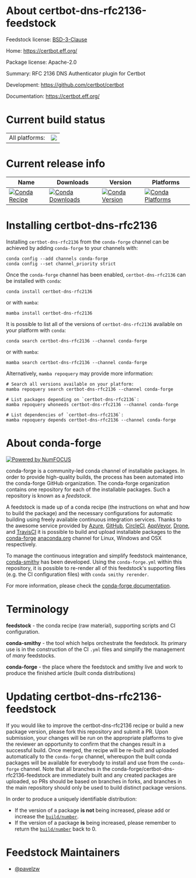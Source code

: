 About certbot-dns-rfc2136-feedstock
===================================

Feedstock license: [BSD-3-Clause](https://github.com/conda-forge/certbot-dns-rfc2136-feedstock/blob/main/LICENSE.txt)

Home: https://certbot.eff.org/

Package license: Apache-2.0

Summary: RFC 2136 DNS Authenticator plugin for Certbot

Development: https://github.com/certbot/certbot

Documentation: https://certbot.eff.org/

Current build status
====================


<table><tr><td>All platforms:</td>
    <td>
      <a href="https://dev.azure.com/conda-forge/feedstock-builds/_build/latest?definitionId=26580&branchName=main">
        <img src="https://dev.azure.com/conda-forge/feedstock-builds/_apis/build/status/certbot-dns-rfc2136-feedstock?branchName=main">
      </a>
    </td>
  </tr>
</table>

Current release info
====================

| Name | Downloads | Version | Platforms |
| --- | --- | --- | --- |
| [![Conda Recipe](https://img.shields.io/badge/recipe-certbot--dns--rfc2136-green.svg)](https://anaconda.org/conda-forge/certbot-dns-rfc2136) | [![Conda Downloads](https://img.shields.io/conda/dn/conda-forge/certbot-dns-rfc2136.svg)](https://anaconda.org/conda-forge/certbot-dns-rfc2136) | [![Conda Version](https://img.shields.io/conda/vn/conda-forge/certbot-dns-rfc2136.svg)](https://anaconda.org/conda-forge/certbot-dns-rfc2136) | [![Conda Platforms](https://img.shields.io/conda/pn/conda-forge/certbot-dns-rfc2136.svg)](https://anaconda.org/conda-forge/certbot-dns-rfc2136) |

Installing certbot-dns-rfc2136
==============================

Installing `certbot-dns-rfc2136` from the `conda-forge` channel can be achieved by adding `conda-forge` to your channels with:

```
conda config --add channels conda-forge
conda config --set channel_priority strict
```

Once the `conda-forge` channel has been enabled, `certbot-dns-rfc2136` can be installed with `conda`:

```
conda install certbot-dns-rfc2136
```

or with `mamba`:

```
mamba install certbot-dns-rfc2136
```

It is possible to list all of the versions of `certbot-dns-rfc2136` available on your platform with `conda`:

```
conda search certbot-dns-rfc2136 --channel conda-forge
```

or with `mamba`:

```
mamba search certbot-dns-rfc2136 --channel conda-forge
```

Alternatively, `mamba repoquery` may provide more information:

```
# Search all versions available on your platform:
mamba repoquery search certbot-dns-rfc2136 --channel conda-forge

# List packages depending on `certbot-dns-rfc2136`:
mamba repoquery whoneeds certbot-dns-rfc2136 --channel conda-forge

# List dependencies of `certbot-dns-rfc2136`:
mamba repoquery depends certbot-dns-rfc2136 --channel conda-forge
```


About conda-forge
=================

[![Powered by
NumFOCUS](https://img.shields.io/badge/powered%20by-NumFOCUS-orange.svg?style=flat&colorA=E1523D&colorB=007D8A)](https://numfocus.org)

conda-forge is a community-led conda channel of installable packages.
In order to provide high-quality builds, the process has been automated into the
conda-forge GitHub organization. The conda-forge organization contains one repository
for each of the installable packages. Such a repository is known as a *feedstock*.

A feedstock is made up of a conda recipe (the instructions on what and how to build
the package) and the necessary configurations for automatic building using freely
available continuous integration services. Thanks to the awesome service provided by
[Azure](https://azure.microsoft.com/en-us/services/devops/), [GitHub](https://github.com/),
[CircleCI](https://circleci.com/), [AppVeyor](https://www.appveyor.com/),
[Drone](https://cloud.drone.io/welcome), and [TravisCI](https://travis-ci.com/)
it is possible to build and upload installable packages to the
[conda-forge](https://anaconda.org/conda-forge) [anaconda.org](https://anaconda.org/)
channel for Linux, Windows and OSX respectively.

To manage the continuous integration and simplify feedstock maintenance,
[conda-smithy](https://github.com/conda-forge/conda-smithy) has been developed.
Using the ``conda-forge.yml`` within this repository, it is possible to re-render all of
this feedstock's supporting files (e.g. the CI configuration files) with ``conda smithy rerender``.

For more information, please check the [conda-forge documentation](https://conda-forge.org/docs/).

Terminology
===========

**feedstock** - the conda recipe (raw material), supporting scripts and CI configuration.

**conda-smithy** - the tool which helps orchestrate the feedstock.
                   Its primary use is in the construction of the CI ``.yml`` files
                   and simplify the management of *many* feedstocks.

**conda-forge** - the place where the feedstock and smithy live and work to
                  produce the finished article (built conda distributions)


Updating certbot-dns-rfc2136-feedstock
======================================

If you would like to improve the certbot-dns-rfc2136 recipe or build a new
package version, please fork this repository and submit a PR. Upon submission,
your changes will be run on the appropriate platforms to give the reviewer an
opportunity to confirm that the changes result in a successful build. Once
merged, the recipe will be re-built and uploaded automatically to the
`conda-forge` channel, whereupon the built conda packages will be available for
everybody to install and use from the `conda-forge` channel.
Note that all branches in the conda-forge/certbot-dns-rfc2136-feedstock are
immediately built and any created packages are uploaded, so PRs should be based
on branches in forks, and branches in the main repository should only be used to
build distinct package versions.

In order to produce a uniquely identifiable distribution:
 * If the version of a package **is not** being increased, please add or increase
   the [``build/number``](https://docs.conda.io/projects/conda-build/en/latest/resources/define-metadata.html#build-number-and-string).
 * If the version of a package **is** being increased, please remember to return
   the [``build/number``](https://docs.conda.io/projects/conda-build/en/latest/resources/define-metadata.html#build-number-and-string)
   back to 0.

Feedstock Maintainers
=====================

* [@pavelzw](https://github.com/pavelzw/)

